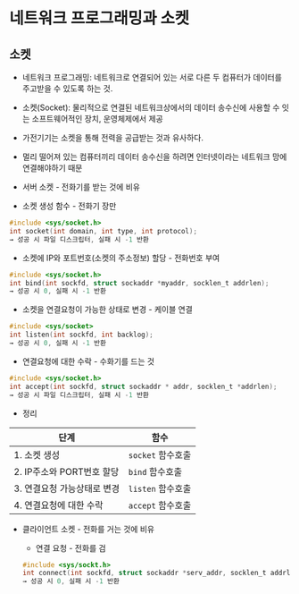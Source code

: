 # 네트워크 프로그래밍과 소켓  

## 소켓  
- 네트워크 프로그래밍: 네트워크로 연결되어 있는 서로 다른 두 컴퓨터가 데이터를 주고받을 수 있도록 하는 것.  
- 소켓(Socket): 물리적으로 연결된 네트워크상에서의 데이터 송수신에 사용할 수 잇는 소프트웨어적인 장치, 운영체제에서 제공  
- 가전기기는 소켓을 통해 전력을 공급받는 것과 유사하다.  
- 멀리 떨어져 있는 컴퓨터끼리 데이터 송수신을 하려면 인터넷이라는 네트워크 망에 연결해야하기 때문  

- 서버 소켓 - 전화기를 받는 것에 비유  
 - 소켓 생성 함수 - 전화기 장만  
  ```c
  #include <sys/socket.h>
  int socket(int domain, int type, int protocol);
  → 성공 시 파일 디스크립터, 실패 시 -1 반환
  ```  

 - 소켓에 IP와 포트번호(소켓의 주소정보) 할당 - 전화번호 부여  
 ```c
 #include <sys/socket.h>
 int bind(int sockfd, struct sockaddr *myaddr, socklen_t addrlen);  
 → 성공 시 0, 실패 시 -1 반환
 ```

 - 소켓을 연결요청이 가능한 상태로 변경 - 케이블 연결  
 ```c
 #include <sys/socket>
 int listen(int sockfd, int backlog);
 → 성공 시 0, 실패 시 -1 반환
 ```

 - 연결요청에 대한 수락 - 수화기를 드는 것  
 ```c
 #include <sys/socket.h>
 int accept(int sockfd, struct sockaddr * addr, socklen_t *addrlen);
 → 성공 시 파일 디스크립터, 실패 시 -1 반환
 ```

 - 정리  

 | 단계 | 함수 |
 | --- | --- |
 | 1. 소켓 생성 | `socket` 함수호출 |
 | 2. IP주소와  PORT번호 할당 | `bind` 함수호출 |
 | 3. 연결요청 가능상태로 변경 | `listen` 함수호출 |
 | 4. 연결요청에 대한 수락| `accept` 함수호출 |  


- 클라이언트 소켓 - 전화를 거는 것에 비유

  - 연결 요청 - 전화를 검  
  ```c
  #include <sys/sockt.h>
  int connect(int sockfd, struct sockaddr *serv_addr, socklen_t addrlen);
  → 성공 시 0, 실패 시 -1 반환
  ```
